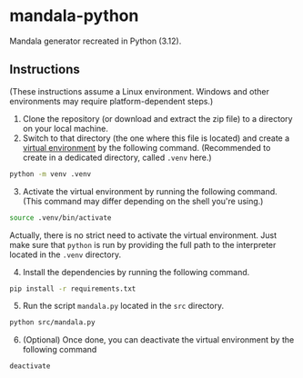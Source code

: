 # mandala-python

Mandala generator recreated in Python (3.12).

## Instructions

(These instructions assume a Linux environment. Windows and other environments may require platform-dependent steps.)

1. Clone the repository (or download and extract the zip file) to a directory on your local machine.
2. Switch to that directory (the one where this file is located) and create a [virtual environment](https://docs.python.org/3/library/venv.html) by the following command. (Recommended to create in a dedicated directory, called `.venv` here.)

```bash
python -m venv .venv
```

3. Activate the virtual environment by running the following command. (This command may differ depending on the shell you're using.)

```bash
source .venv/bin/activate
```
Actually, there is no strict need to activate the virtual environment. Just make sure that `python` is run by providing the full path to the interpreter located in the `.venv` directory.

4. Install the dependencies by running the following command.

```bash
pip install -r requirements.txt
```

5. Run the script `mandala.py` located in the `src` directory.

```bash
python src/mandala.py
```

6. (Optional) Once done, you can deactivate the virtual environment by the following command

```bash
deactivate
```
